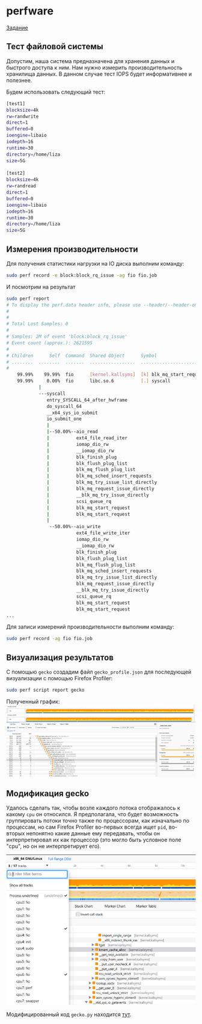 # perfware

[Задание](https://github.com/elizaveta-andreeva/perfware/blob/main/perfware_task.pdf)

## Тест файловой системы
Допустим, наша система предназначена для хранения данных и быстрого доступа к ним. Нам нужно измерить производительность хранилища данных. В данном случае тест IOPS будет информативнее и полезнее.

Будем использовать следующий тест:
```bash
[test1]
blocksize=4k
rw=randwrite
direct=1
buffered=0
ioengine=libaio
iodepth=16
runtime=30
directory=/home/liza
size=5G

[test2]
blocksize=4k
rw=randread
direct=1
buffered=0
ioengine=libaio
iodepth=16
runtime=30
directory=/home/liza
size=5G
```

## Измерения производительности
Для получения статистики нагрузки на IO диска выполним команду:
```bash
sudo perf record -e block:block_rq_issue -ag fio fio.job
```

И посмотрим на результат
```bash
sudo perf report
# To display the perf.data header info, please use --header/--header-only options.
#
#
# Total Lost Samples: 0
#
# Samples: 2M of event 'block:block_rq_issue'
# Event count (approx.): 2621595
#
# Children      Self  Command  Shared Object      Symbol
# ........  ........  .......  .................  ....................................
#
    99.99%    99.99%  fio      [kernel.kallsyms]  [k] blk_mq_start_request
    99.99%     0.00%  fio      libc.so.6          [.] syscall
            |
            ---syscall
               entry_SYSCALL_64_after_hwframe
               do_syscall_64
               __x64_sys_io_submit
               io_submit_one
               |
               |--50.00%--aio_read
               |          ext4_file_read_iter
               |          iomap_dio_rw
               |          __iomap_dio_rw
               |          blk_finish_plug
               |          blk_flush_plug_list
               |          blk_mq_flush_plug_list
               |          blk_mq_sched_insert_requests
               |          blk_mq_try_issue_list_directly
               |          blk_mq_request_issue_directly
               |          __blk_mq_try_issue_directly
               |          scsi_queue_rq
               |          blk_mq_start_request
               |          blk_mq_start_request
               |
                --50.00%--aio_write
                          ext4_file_write_iter
                          iomap_dio_rw
                          __iomap_dio_rw
                          blk_finish_plug
                          blk_flush_plug_list
                          blk_mq_flush_plug_list
                          blk_mq_sched_insert_requests
                          blk_mq_try_issue_list_directly
                          blk_mq_request_issue_directly
                          __blk_mq_try_issue_directly
                          scsi_queue_rq
                          blk_mq_start_request
                          blk_mq_start_request
...
```


Для записи измерений производительности выполним команду:
```bash
sudo perf record -ag fio fio.job
```

## Визуализация результатов
С помощью `gecko` создадим файл `gecko_profile.json` для последующей визуализации с помощью Firefox Profiler:
```bash
sudo perf script report gecko
```
Полученный график:
![](https://github.com/elizaveta-andreeva/perfware/blob/main/big_chart.png)

## Модификация gecko
Удалось сделать так, чтобы возле каждого потока отображалось к какому `cpu` он относился. Я предполагала, что будет возможность группировать потоки точно также по процессорам, как изначально по процессам, но сам Firefox Profiler во-первых всегда ищет `pid`, во-вторых непонятно какие данные ему передавать, чтобы он интерпретировал их как процессор (это могло быть условное поле "cpu", но он не интерпретирует его). 

![](https://github.com/elizaveta-andreeva/perfware/blob/main/modified.png)

Модифицированный код `gecko.py` находится [тут](https://github.com/elizaveta-andreeva/perfware/blob/main/gecko.py).
